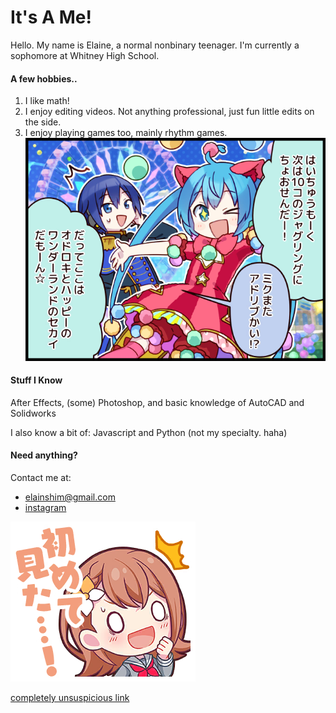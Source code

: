 # It's A Me!
Hello. My name is Elaine, a normal nonbinary teenager. I'm currently a sophomore at Whitney High School.

#### A few hobbies..
1. I like math!
2. I enjoy editing videos. Not anything professional, just fun little edits on the side.
3. I enjoy playing games too, mainly rhythm games.
![hatsune miku](comic_0024.png)
#### Stuff I Know
After Effects, (some) Photoshop, and basic knowledge of AutoCAD and Solidworks

I also know a bit of: Javascript and Python (not my specialty. haha)

#### Need anything?
Contact me at:

- <elainshim@gmail.com>
- [instagram](https://instagram.com/idiotelaine)

![minori](stamp0433.png)

[completely unsuspicious link](https://drive.google.com/file/d/1WJhAJALkJC-hxJn_KLRGbkw1iGhpFlCe/view?usp=sharing)
